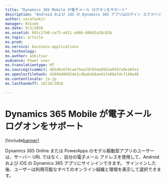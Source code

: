 ```yaml
---
title: "Dynamics 365 Mobile が電子メール ログオンをサポート"
description: "Android および iOS の Dynamics 365 アプリはログイン エクスペリエンスの向上をサポートします"
author: sarafankit
manager: KVivek
ms.date: 9/3/2018
ms.assetid: 091c1f60-ce73-e811-a96b-000d3a18c83b
ms.topic: article
ms.prod: 
ms.service: business-applications
ms.technology: 
ms.author: ankitsar
audience: Power user
ms.translationtype: HT
ms.sourcegitcommit: d65d9c6f9cae75ea7d7934a95b3a9f67a9e10fe3
ms.openlocfilehash: 4169dd8692de2cdbab1b6ae41fe88afdcf140a48
ms.contentlocale: ja-jp
ms.lasthandoff: 10/26/2018

---
```

# <a name="dynamics-365-mobile-support-email-login"></a>Dynamics 365 Mobile が電子メール ログオンをサポート


[!include[banner](../../includes/banner.md)]

Dynamics 365 Online または PowerApps のモデル駆動型アプリのユーザーは、サーバー URL ではなく、自分の電子メール アドレスを使用して、Android および iOS の Dynamics 365 アプリにサインインできます。 サインインした後、ユーザーは利用可能なすべてのオンライン組織と環境を表示して選択できます。

